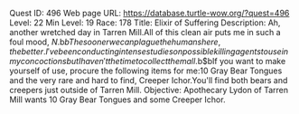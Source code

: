 Quest ID: 496
Web page URL: https://database.turtle-wow.org/?quest=496
Level: 22
Min Level: 19
Race: 178
Title: Elixir of Suffering
Description: Ah, another wretched day in Tarren Mill.All of this clean air puts me in such a foul mood, $N.$b$bThe sooner we can plague the humans here, the better.I've been conducting intense studies on possible killing agents to use in my concoctions but I haven't the time to collect them all.$b$bIf you want to make yourself of use, procure the following items for me:10 Gray Bear Tongues and the very rare and hard to find, Creeper Ichor.You'll find both bears and creepers just outside of Tarren Mill.
Objective: Apothecary Lydon of Tarren Mill wants 10 Gray Bear Tongues and some Creeper Ichor.
